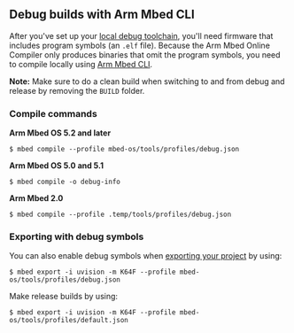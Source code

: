 ## Debug builds with Arm Mbed CLI

After you've set up your [local debug toolchain](/docs/v5.4/tools/offline.html#toolchain-profiles), you'll need firmware that includes program symbols (an `.elf` file). Because the Arm Mbed Online Compiler only produces binaries that omit the program symbols, you need to compile locally using [Arm Mbed CLI](/docs/v5.4/tools/offline.html#mbed-cli).

<span class="notes">**Note:** Make sure to do a clean build when switching to and from debug and release by removing the `BUILD` folder.</span>

### Compile commands

**Arm Mbed OS 5.2 and later**

```
$ mbed compile --profile mbed-os/tools/profiles/debug.json
```

**Arm Mbed OS 5.0 and 5.1**

```
$ mbed compile -o debug-info
```

**Arm Mbed 2.0**

```
$ mbed compile --profile .temp/tools/profiles/debug.json
```

### Exporting with debug symbols

You can also enable debug symbols when [exporting your project](/docs/v5.4/tools/exporting.html) by using:

```
$ mbed export -i uvision -m K64F --profile mbed-os/tools/profiles/debug.json
```

Make release builds by using:

```
$ mbed export -i uvision -m K64F --profile mbed-os/tools/profiles/default.json
```
